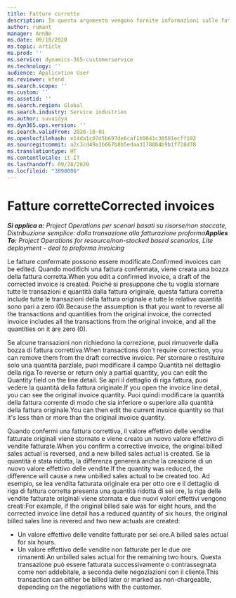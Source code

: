 ```yaml
---
title: Fatture corrette
description: In questo argomento vengono fornite informazioni sulle fatture corrette.
author: rumant
manager: AnnBe
ms.date: 09/18/2020
ms.topic: article
ms.prod: ''
ms.service: dynamics-365-customerservice
ms.technology: ''
audience: Application User
ms.reviewer: kfend
ms.search.scope: ''
ms.custom: ''
ms.assetid: ''
ms.search.region: Global
ms.search.industry: Service industries
ms.author: suvaidya
ms.dyn365.ops.version: ''
ms.search.validFrom: 2020-10-01
ms.openlocfilehash: e14da1c07d5b697de6caf1b9041c30581ecff102
ms.sourcegitcommit: a2c3cd49a3b667b8b5edaa31788b4b9b1f728d78
ms.translationtype: HT
ms.contentlocale: it-IT
ms.lasthandoff: 09/28/2020
ms.locfileid: "3898086"
---
```

# <a name="corrected-invoices"></a><span data-ttu-id="7e448-103">Fatture corrette</span><span class="sxs-lookup"><span data-stu-id="7e448-103">Corrected invoices</span></span>

<span data-ttu-id="7e448-104">_**Si applica a:** Project Operations per scenari basati su risorse/non stoccate, Distribuzione semplice: dalla transazione alla fatturazione proforma_</span><span class="sxs-lookup"><span data-stu-id="7e448-104">_**Applies To:** Project Operations for resource/non-stocked based scenarios, Lite deployment - deal to proforma invoicing_</span></span>

<span data-ttu-id="7e448-105">Le fatture confermate possono essere modificate.</span><span class="sxs-lookup"><span data-stu-id="7e448-105">Confirmed invoices can be edited.</span></span> <span data-ttu-id="7e448-106">Quando modifichi una fattura confermata, viene creata una bozza della fattura corretta.</span><span class="sxs-lookup"><span data-stu-id="7e448-106">When you edit a confirmed invoice, a draft of the corrected invoice is created.</span></span> <span data-ttu-id="7e448-107">Poiché si presuppone che tu voglia stornare tutte le transazioni e quantità dalla fattura originale, questa fattura corretta include tutte le transazioni della fattura originale e tutte le relative quantità sono pari a zero (0).</span><span class="sxs-lookup"><span data-stu-id="7e448-107">Because the assumption is that you want to reverse all the transactions and quantities from the original invoice, the corrected invoice includes all the transactions from the original invoice, and all the quantities on it are zero (0).</span></span>

<span data-ttu-id="7e448-108">Se alcune transazioni non richiedono la correzione, puoi rimuoverle dalla bozza di fattura correttiva.</span><span class="sxs-lookup"><span data-stu-id="7e448-108">When transactions don't require correction, you can remove them from the draft corrective invoice.</span></span> <span data-ttu-id="7e448-109">Per stornare o restituire solo una quantità parziale, puoi modificare il campo Quantità nel dettaglio della riga.</span><span class="sxs-lookup"><span data-stu-id="7e448-109">To reverse or return only a partial quantity, you can edit the Quantity field on the line detail.</span></span> <span data-ttu-id="7e448-110">Se apri il dettaglio di riga fattura, puoi vedere la quantità della fattura originale.</span><span class="sxs-lookup"><span data-stu-id="7e448-110">If you open the invoice line detail, you can see the original invoice quantity.</span></span> <span data-ttu-id="7e448-111">Puoi quindi modificare la quantità della fattura corrente di modo che sia inferiore o superiore alla quantità della fattura originale.</span><span class="sxs-lookup"><span data-stu-id="7e448-111">You can then edit the current invoice quantity so that it's less than or more than the original invoice quantity.</span></span>

<span data-ttu-id="7e448-112">Quando confermi una fattura correttiva, il valore effettivo delle vendite fatturate originali viene stornato e viene creato un nuovo valore effettivo di vendite fatturate.</span><span class="sxs-lookup"><span data-stu-id="7e448-112">When you confirm a corrective invoice, the original billed sales actual is reversed, and a new billed sales actual is created.</span></span> <span data-ttu-id="7e448-113">Se la quantità è stata ridotta, la differenza genererà anche la creazione di un nuovo valore effettivo delle vendite.</span><span class="sxs-lookup"><span data-stu-id="7e448-113">If the quantity was reduced, the difference will cause a new unbilled sales actual to be created too.</span></span> <span data-ttu-id="7e448-114">Ad esempio, se lea vendita fatturata originale era per otto ore e il dettaglio di riga di fattura corretta presenta una quantità ridotta di sei ore, la riga delle vendite fatturate originali viene stornata e due nuovi valori effettivi vengono creati:</span><span class="sxs-lookup"><span data-stu-id="7e448-114">For example, if the original billed sale was for eight hours, and the corrected invoice line detail has a reduced quantity of six hours, the original billed sales line is revered and two new actuals are created:</span></span>

- <span data-ttu-id="7e448-115">Un valore effettivo delle vendite fatturate per sei ore.</span><span class="sxs-lookup"><span data-stu-id="7e448-115">A billed sales actual for six hours.</span></span>
- <span data-ttu-id="7e448-116">Un valore effettivo delle vendite non fatturate per le due ore rimanenti.</span><span class="sxs-lookup"><span data-stu-id="7e448-116">An unbilled sales actual for the remaining two hours.</span></span> <span data-ttu-id="7e448-117">Questa transazione può essere fatturata successivamente o contrassegnata come non addebitale, a seconda delle negoziazioni con il cliente.</span><span class="sxs-lookup"><span data-stu-id="7e448-117">This transaction can either be billed later or marked as non-chargeable, depending on the negotiations with the customer.</span></span>
